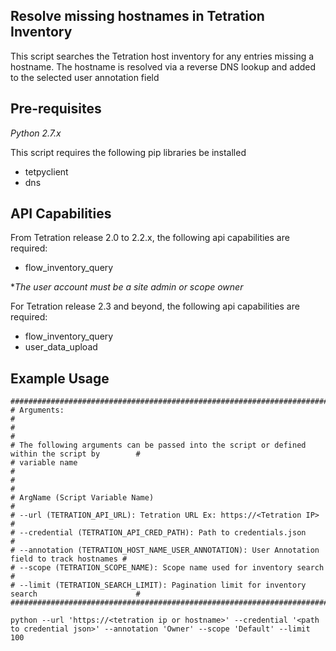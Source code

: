 ## Resolve missing hostnames in Tetration Inventory

This script searches the Tetration host inventory for any entries missing a hostname.  The hostname is resolved via a reverse DNS lookup and added to the selected user annotation field

## Pre-requisites
*Python 2.7.x*

This script requires the following pip libraries be installed

- tetpyclient
- dns

## API Capabilities

From Tetration release 2.0 to 2.2.x, the following api capabilities are required:
- flow_inventory_query

**The user account must be a site admin or scope owner*

For Tetration release 2.3 and beyond, the following api capabilities are required:
- flow_inventory_query
- user_data_upload

## Example Usage
```
################################################################################################
# Arguments:                                                                                   #
#                                                                                              #
# The following arguments can be passed into the script or defined within the script by        #
# variable name                                                                                #
#                                                                                              #
# ArgName (Script Variable Name)                                                               #
# --url (TETRATION_API_URL): Tetration URL Ex: https://<Tetration IP>                          #
# --credential (TETRATION_API_CRED_PATH): Path to credentials.json                             #
# --annotation (TETRATION_HOST_NAME_USER_ANNOTATION): User Annotation field to track hostnames #
# --scope (TETRATION_SCOPE_NAME): Scope name used for inventory search                         #
# --limit (TETRATION_SEARCH_LIMIT): Pagination limit for inventory search                      #
################################################################################################

python --url 'https://<tetration ip or hostname>' --credential '<path to credential json>' --annotation 'Owner' --scope 'Default' --limit 100

```